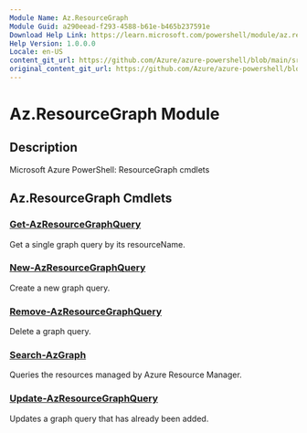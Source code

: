 ```yaml
---
Module Name: Az.ResourceGraph
Module Guid: a290eead-f293-4588-b61e-b465b237591e
Download Help Link: https://learn.microsoft.com/powershell/module/az.resourcegraph
Help Version: 1.0.0.0
Locale: en-US
content_git_url: https://github.com/Azure/azure-powershell/blob/main/src/ResourceGraph/ResourceGraph/help/Az.ResourceGraph.md
original_content_git_url: https://github.com/Azure/azure-powershell/blob/main/src/ResourceGraph/ResourceGraph/help/Az.ResourceGraph.md
---
```


# Az.ResourceGraph Module
## Description
Microsoft Azure PowerShell: ResourceGraph cmdlets

## Az.ResourceGraph Cmdlets
### [Get-AzResourceGraphQuery](Get-AzResourceGraphQuery.md)
Get a single graph query by its resourceName.

### [New-AzResourceGraphQuery](New-AzResourceGraphQuery.md)
Create a new graph query.

### [Remove-AzResourceGraphQuery](Remove-AzResourceGraphQuery.md)
Delete a graph query.

### [Search-AzGraph](Search-AzGraph.md)
Queries the resources managed by Azure Resource Manager.

### [Update-AzResourceGraphQuery](Update-AzResourceGraphQuery.md)
Updates a graph query that has already been added.


